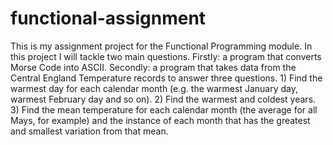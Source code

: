 # functional-assignment

This is my assignment project for the Functional Programming module.
In this project I will tackle two main questions.
Firstly: a program that converts Morse Code into ASCII.
Secondly: a program that takes data from the Central England Temperature records to answer three questions.
    1) Find the warmest day for each calendar month (e.g. the warmest January day, warmest February day and so on).
    2) Find the warmest and coldest years.
    3) Find the mean temperature for each calendar month (the average for all Mays, for example) and the instance of each month that has the greatest and smallest variation from that mean.

